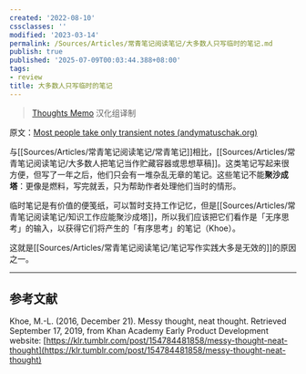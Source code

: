 ```yaml
---
created: '2022-08-10'
cssclasses: ''
modified: '2023-03-14'
permalink: /Sources/Articles/常青笔记阅读笔记/大多数人只写临时的笔记.md
publish: true
published: '2025-07-09T00:03:44.388+08:00'
tags:
- review
title: 大多数人只写临时的笔记
---
```

> [Thoughts Memo](https://paratranz.cn/projects/3131) 汉化组译制

原文：[Most people take only transient notes (andymatuschak.org)](https://notes.andymatuschak.org/z2ZAGQBHuJ2u9WrtAQHAEHcCZTtqpsGkAsrD1)

与[[Sources/Articles/常青笔记阅读笔记/常青笔记]]相比，[[Sources/Articles/常青笔记阅读笔记/大多数人把笔记当作贮藏容器或思想草稿]]。这类笔记写起来很方便，但写了一年之后，他们只会有一堆杂乱无章的笔记。这些笔记不能**聚沙成塔**：更像是燃料，写完就丢，只为帮助作者处理他们当时的情形。

临时笔记是有价值的便笺纸，可以暂时支持工作记忆，但是[[Sources/Articles/常青笔记阅读笔记/知识工作应能聚沙成塔]]，所以我们应该把它们看作是「无序思考」的输入，以获得它们将产生的「有序思考」的笔记（Khoe）。

这就是[[Sources/Articles/常青笔记阅读笔记/笔记写作实践大多是无效的]]的原因之一。

___

## 参考文献

Khoe, M.-L. (2016, December 21). Messy thought, neat thought. Retrieved September 17, 2019, from Khan Academy Early Product Development website: [https://klr.tumblr.com/post/154784481858/messy-thought-neat-thought](https://klr.tumblr.com/post/154784481858/messy-thought-neat-thought)